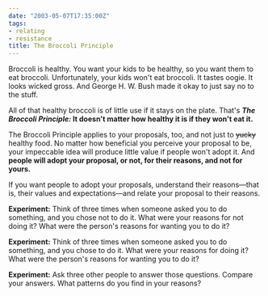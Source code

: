 ```yaml
---
date: "2003-05-07T17:35:00Z"
tags:
- relating
- resistance
title: The Broccoli Principle
---
```


<p> Broccoli is healthy. You want your kids to be healthy, so you want them to eat broccoli. Unfortunately, your kids won't eat broccoli. It tastes oogie. It looks wicked gross. And George H. W. Bush made it okay to just say no to the stuff. </p>
<p> All of that healthy broccoli is of little use if it stays on the plate. That's <strong>
<em>The Broccoli Principle:</em> It doesn't matter how healthy it is if they won't eat it.</strong>
</p>
<p> The Broccoli Principle applies to your proposals, too, and not just to <del>yucky</del> healthy food. No matter how beneficial you perceive your proposal to be, your impeccable idea will produce little value if people won't adopt it. And <strong>people will adopt your proposal, or not, for their reasons, and not for yours.</strong>
</p>
<p> If you want people to adopt your proposals, understand their reasons—that is, their values and expectations—and relate your proposal to their reasons. </p>
<p>
<strong>Experiment:</strong> Think of three times when someone asked you to do something, and you chose not to do it. What were your reasons for not doing it? What were the person's reasons for wanting you to do it? </p>
<p>
<strong>Experiment:</strong> Think of three times when someone asked you to do something, and you chose to do it. What were your reasons for doing it? What were the person's reasons for wanting you to do it? </p>
<p>
<strong>Experiment:</strong> Ask three other people to answer those questions. Compare your answers. What patterns do you find in your reasons? </p>
